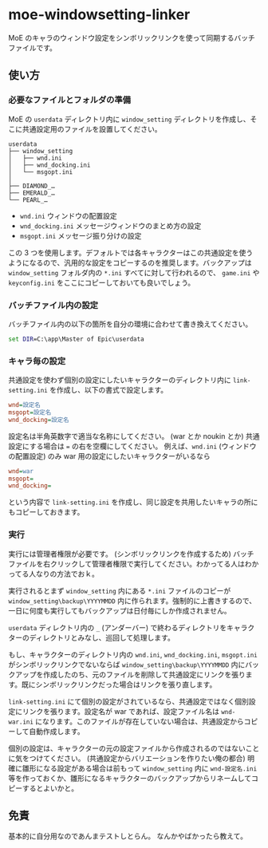 # moe-windowsetting-linker

MoE のキャラのウィンドウ設定をシンボリックリンクを使って同期するバッチファイルです。

## 使い方

### 必要なファイルとフォルダの準備

MoE の `userdata` ディレクトリ内に `window_setting` ディレクトリを作成し、そこに共通設定用のファイルを設置してください。

```
userdata
├── window_setting
│   ├── wnd.ini
│   ├── wnd_docking.ini
│   └── msgopt.ini
│
├── DIAMOND_…
├── EMERALD_…
└── PEARL_…
```

- `wnd.ini` ウィンドウの配置設定
- `wnd_docking.ini` メッセージウィンドウのまとめ方の設定
- `msgopt.ini` メッセージ振り分けの設定

この 3 つを使用します。デフォルトでは各キャラクターはこの共通設定を使うようになるので、汎用的な設定をコピーするのを推奨します。バックアップは `window_setting` フォルダ内の `*.ini` すべてに対して行われるので、 `game.ini` や `keyconfig.ini` をここにコピーしておいても良いでしょう。


### バッチファイル内の設定

バッチファイル内の以下の箇所を自分の環境に合わせて書き換えてください。

```bat:makelink.bat
set DIR=C:\app\Master of Epic\userdata
```


### キャラ毎の設定

共通設定を使わず個別の設定にしたいキャラクターのディレクトリ内に `link-setting.ini` を作成し、以下の書式で設定します。

```ini:link-setting.ini
wnd=設定名
msgopt=設定名
wnd_docking=設定名
```

設定名は半角英数字で適当な名称にしてください。 (war とか noukin とか)
共通設定にする場合は `=` の右を空欄にしてください。
例えば、`wnd.ini` (ウィンドウの配置設定) のみ war 用の設定にしたいキャラクターがいるなら

```ini:link-setting.ini
wnd=war
msgopt=
wnd_docking=
```

という内容で `link-setting.ini` を作成し、同じ設定を共用したいキャラの所にもコピーしておきます。


### 実行

実行には管理者権限が必要です。 (シンボリックリンクを作成するため) バッチファイルを右クリックして管理者権限で実行してください。わかってる人はわかってる人なりの方法でおｋ。

実行されるとまず `window_setting` 内にある `*.ini` ファイルのコピーが `window_setting\backup\YYYYMMDD` 内に作られます。強制的に上書きするので、一日に何度も実行してもバックアップは日付毎にしか作成されません。

`userdata` ディレクトリ内の `_` (アンダーバー) で終わるディレクトリをキャラクターのディレクトリとみなし、巡回して処理します。

もし、キャラクターのディレクトリ内の `wnd.ini`, `wnd_docking.ini`, `msgopt.ini` がシンボリックリンクでないならば `window_setting\backup\YYYYMMDD` 内にバックアップを作成したのち、元のファイルを削除して共通設定にリンクを張ります。既にシンボリックリンクだった場合はリンクを張り直します。

`link-setting.ini` にて個別の設定がされているなら、共通設定ではなく個別設定にリンクを張ります。設定名が war であれば、設定ファイル名は `wnd-war.ini` になります。このファイルが存在していない場合は、共通設定からコピーして自動作成します。

個別の設定は、キャラクターの元の設定ファイルから作成されるのではないことに気をつけてください。 (共通設定からバリエーションを作りたい俺の都合)
明確に雛形になる設定がある場合は前もって `window_setting` 内に `wnd-設定名.ini` 等を作っておくか、雛形になるキャラクターのバックアップからリネームしてコピーするとよいかと。


## 免責

基本的に自分用なのであんまテストしとらん。
なんかやばかったら教えて。